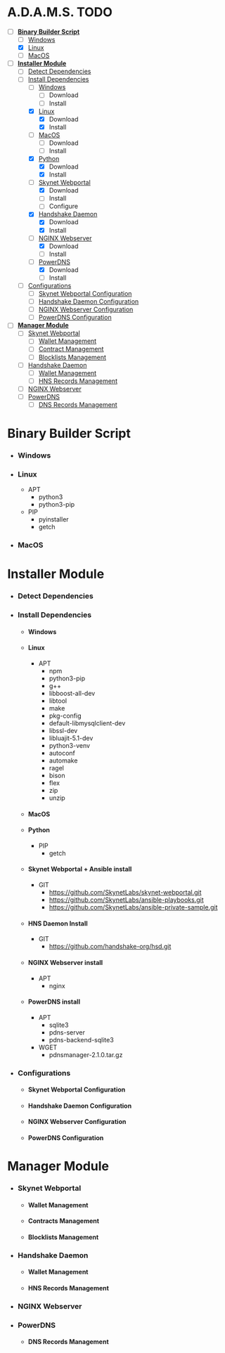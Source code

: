 
# A.D.A.M.S. TODO
- [ ] [**Binary Builder Script**](#binary-builder-script)
    - [ ] [Windows](#windows)
    - [x] [Linux](#linux)
    - [ ] [MacOS](#macos)
- [ ] [**Installer Module**](#installer-module)
    - [ ] [Detect Dependencies](#detect-dependencies)
    - [ ] [Install Dependencies](#install-dependencies)
        - [ ] [Windows](#windows-1)
            * [ ] Download
            * [ ] Install
        - [x] [Linux](#linux-1)
            * [x] Download
            * [x] Install
        - [ ] [MacOS](#macos-1)
            * [ ] Download
            * [ ] Install
        - [x] [Python](#python)
            * [x] Download
            * [x] Install
        - [ ] [Skynet Webportal](#skynet-webportal--ansible-install)
            * [x] Download
            * [ ] Install
            * [ ] Configure
        - [x] [Handshake Daemon](#hns-daemon-install)
            * [x] Download
            * [x] Install
        - [ ] [NGINX Webserver](#nginx-install)
            * [x] Download
            * [ ] Install
        - [ ] [PowerDNS](#powerdns-install)
            * [x] Download
            * [ ] Install
    - [ ] [Configurations](#configurations)
        - [ ] [Skynet Webportal Configuration](#skynet-webportal-configuration)
        - [ ] [Handshake Daemon Configuration](#handshake-daemon-configuration)
        - [ ] [NGINX Webserver Configuration](#nginx-webserver-configuration)
        - [ ] [PowerDNS Configuration](#powerdns-configuration)
- [ ] [**Manager Module**](#system-configuration-module)
    - [ ] [Skynet Webportal](#skynet-webportal)
        - [ ] [Wallet Management](#wallet)
        - [ ] [Contract Management](#contracts)
        - [ ] [Blocklists Management](#blocklists)
    - [ ] [Handshake Daemon](#handshake-daemon)
        - [ ] [Wallet Management](#wallet-1)
        - [ ] [HNS Records Management](#hns-records-management)
    - [ ] [NGINX Webserver](#nginx)
    - [ ] [PowerDNS](#powerdns)
        - [ ] [DNS Records Management](#dns-records-management)

# Binary Builder Script
- ### Windows
- ### Linux
    - APT
        - python3
        - python3-pip
    - PIP
        - pyinstaller
        - getch
- ### MacOS

# Installer Module
- ### **Detect Dependencies**

- ### **Install Dependencies**
    - #### **Windows**

    - #### **Linux**
        - APT
            - npm
            - python3-pip
            - g++
            - libboost-all-dev
            - libtool
            - make
            - pkg-config
            - default-libmysqlclient-dev
            - libssl-dev
            - libluajit-5.1-dev
            - python3-venv
            - autoconf
            - automake
            - ragel
            - bison
            - flex
            - zip
            - unzip
    - #### **MacOS**
    - #### **Python**
        - PIP
            - getch
    - #### **Skynet Webportal + Ansible install**
        - GIT
            - https://github.com/SkynetLabs/skynet-webportal.git
            - https://github.com/SkynetLabs/ansible-playbooks.git
            - https://github.com/SkynetLabs/ansible-private-sample.git
    - #### **HNS Daemon Install**
        - GIT
            - https://github.com/handshake-org/hsd.git
    - #### **NGINX Webserver install**
        - APT
            - nginx
    - #### **PowerDNS install**
        - APT
            - sqlite3
            - pdns-server
            - pdns-backend-sqlite3
        - WGET
            - pdnsmanager-2.1.0.tar.gz
- ### **Configurations**
    - #### **Skynet Webportal Configuration**
    - #### **Handshake Daemon Configuration**
    - #### **NGINX Webserver Configuration**
    - #### **PowerDNS Configuration**

# Manager Module
- ### **Skynet Webportal**
    - #### Wallet Management
    - #### Contracts Management
    - #### Blocklists Management
- ### **Handshake Daemon**
    - #### Wallet Management
    - #### HNS Records Management
- ### **NGINX Webserver**
- ### **PowerDNS**
    - #### DNS Records Management
 